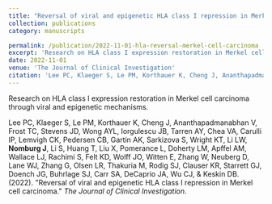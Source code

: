 ```yaml
---
title: "Reversal of viral and epigenetic HLA class I repression in Merkel cell carcinoma"
collection: publications
category: manuscripts

permalink: /publication/2022-11-01-hla-reversal-merkel-cell-carcinoma
excerpt: 'Research on HLA class I expression restoration in Merkel cell carcinoma through viral and epigenetic mechanisms.'
date: 2022-11-01
venue: 'The Journal of Clinical Investigation'
citation: 'Lee PC, Klaeger S, Le PM, Korthauer K, Cheng J, Ananthapadmanabhan V, Frost TC, Stevens JD, Wong AYL, Iorgulescu JB, Tarren AY, Chea VA, Carulli IP, Lemvigh CK, Pedersen CB, Gartin AK, Sarkizova S, Wright KT, Li LW, Nomburg J, Li S, Huang T, Liu X, Pomerance L, Doherty LM, Apffel AM, Wallace LJ, Rachimi S, Felt KD, Wolff JO, Witten E, Zhang W, Neuberg D, Lane WJ, Zhang G, Olsen LR, Thakuria M, Rodig SJ, Clauser KR, Starrett GJ, Doench JG, Buhrlage SJ, Carr SA, DeCaprio JA, Wu CJ, &amp; Keskin DB. (2022). &quot;Reversal of viral and epigenetic HLA class I repression in Merkel cell carcinoma.&quot; <i>The Journal of Clinical Investigation</i>.'
---
```


Research on HLA class I expression restoration in Merkel cell carcinoma through viral and epigenetic mechanisms.


Lee PC, Klaeger S, Le PM, Korthauer K, Cheng J, Ananthapadmanabhan V, Frost TC, Stevens JD, Wong AYL, Iorgulescu JB, Tarren AY, Chea VA, Carulli IP, Lemvigh CK, Pedersen CB, Gartin AK, Sarkizova S, Wright KT, Li LW, **Nomburg J**, Li S, Huang T, Liu X, Pomerance L, Doherty LM, Apffel AM, Wallace LJ, Rachimi S, Felt KD, Wolff JO, Witten E, Zhang W, Neuberg D, Lane WJ, Zhang G, Olsen LR, Thakuria M, Rodig SJ, Clauser KR, Starrett GJ, Doench JG, Buhrlage SJ, Carr SA, DeCaprio JA, Wu CJ, &amp; Keskin DB. (2022). &quot;Reversal of viral and epigenetic HLA class I repression in Merkel cell carcinoma.&quot; <i>The Journal of Clinical Investigation</i>.